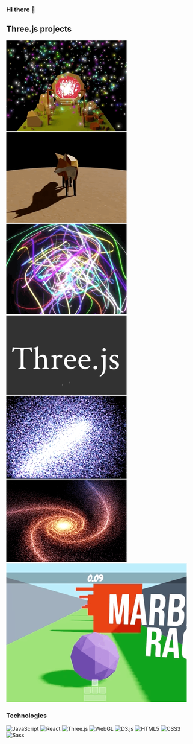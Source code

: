 ### Hi there 👋

## Three.js projects

[![Portal](./portal.gif)](https://portal-scene-xi.vercel.app/)
[![Fox](./fox.gif)](https://jimousse.github.io/threejs-fox/)
[![Curved](./curved.gif)](https://curved-plane.vercel.app/)
[![Outline](./outline.gif)](https://outline-text-effect.vercel.app/)
[![FBO](./fbo.gif)](https://fbo-particles-eta.vercel.app/)
[![FBO](./galaxy.gif)](https://jimousse.github.io/animated-galaxy/)
[![Game](./r3fgame.gif)](https://r3f-game-tan.vercel.app/)




### Technologies
![JavaScript](https://img.shields.io/static/v1?style=for-the-badge&message=JavaScript&color=222222&logo=JavaScript&logoColor=F7DF1E&label=)
![React](https://img.shields.io/static/v1?style=for-the-badge&message=React&color=222222&logo=React&logoColor=61DAFB&label=)
![Three.js](https://img.shields.io/static/v1?style=for-the-badge&message=Three.js&color=000000&logo=Three.js&logoColor=FFFFFF&label=)
![WebGL](https://img.shields.io/static/v1?style=for-the-badge&message=WebGL&color=990000&logo=WebGL&logoColor=FFFFFF&label=)
![D3.js](https://img.shields.io/static/v1?style=for-the-badge&message=D3.js&color=222222&logo=D3.js&logoColor=F9A03C&label=)
![HTML5](https://img.shields.io/static/v1?style=for-the-badge&message=HTML5&color=E34F26&logo=HTML5&logoColor=FFFFFF&label=)
![CSS3](https://img.shields.io/static/v1?style=for-the-badge&message=CSS3&color=1572B6&logo=CSS3&logoColor=FFFFFF&label=)
![Sass](https://img.shields.io/static/v1?style=for-the-badge&message=Sass&color=CC6699&logo=Sass&logoColor=FFFFFF&label=)


